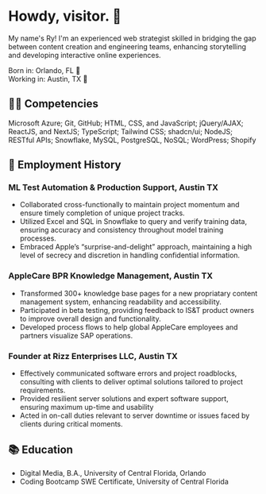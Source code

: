 # Howdy, visitor. 👋
My name's Ry! I'm an experienced web strategist skilled in bridging the gap between content creation and engineering teams, enhancing storytelling and developing interactive online experiences.

Born in:      Orlando, FL 🌴\
Working in:   Austin, TX 🤠

## 👨‍💻 Competencies 
Microsoft Azure; Git, GitHub; HTML, CSS, and JavaScript; jQuery/AJAX; ReactJS, and NextJS; TypeScript; Tailwind CSS; shadcn/ui; NodeJS; RESTful APIs; Snowflake, MySQL, PostgreSQL, NoSQL; WordPress; Shopify

## 💼 Employment History
### ML Test Automation & Production Support, Austin TX
- Collaborated cross-functionally to maintain project momentum and ensure timely completion of unique project tracks.
- Utilized Excel and SQL in Snowflake to query and verify training data, ensuring accuracy and consistency throughout model training processes.
- Embraced Apple’s “surprise-and-delight” approach, maintaining a high level of secrecy and discretion in handling confidential information.
### AppleCare BPR Knowledge Management, Austin TX
-  Transformed 300+ knowledge base pages for a new propriatary content management system, enhancing readability and accessibility.
- Participated in beta testing, providing feedback to IS&T product owners to improve overall design and functionality.
- Developed process flows to help global AppleCare employees and partners visualize SAP operations.
### Founder at Rizz Enterprises LLC, Austin TX
- Effectively communicated software errors and project roadblocks, consulting with
clients to deliver optimal solutions tailored to project requirements.
- Provided resilient server solutions and expert software support, ensuring maximum up-time and usability
- Acted in on-call duties relevant to server downtime or issues faced by clients during critical moments.

## 📚 Education
- Digital Media, B.A., University of Central Florida, Orlando
- Coding Bootcamp SWE Certificate, University of Central Florida
